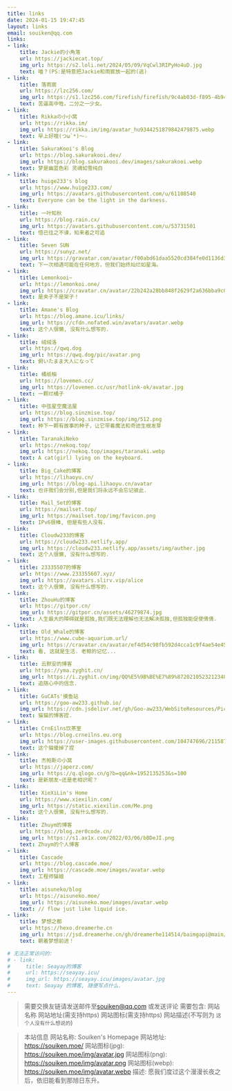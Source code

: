 ```yaml
---
title: links
date: 2024-01-15 19:47:45
layout: links
email: souiken@qq.com
links:
- link:
    title: Jackie的小角落
    url: https://jackiecat.top/
    img_url: https://s2.loli.net/2024/05/09/VqCwl3RIPyHo4uD.jpg
    text: 喵？(PS:是特意把Jackie和雨宸放一起的(逃)
- link:
    title: 落雨宸
    url: https://lzc256.com/
    img_url: https://s1.lzc256.com/firefish/firefish/9c4ab03d-f895-4b94-a4d9-e8a3ab578e16.jpg
    text: 苦逼高中牲，二分之一少女。
- link:
    title: Rikkaの小小窝
    url: https://rikka.im/
    img_url: https://rikka.im/img/avatar_hu9344251879842479875.webp
    text: 早上好哦(つω`*)～☆
- link:
    title: SakuraKooi's Blog
    url: https://blog.sakurakooi.dev/
    img_url: https://blog.sakurakooi.dev/images/sakurakooi.webp
    text: 梦是幽蓝色彩 灵魂如雪纯白
- link:
    title: huige233's blog
    url: https://www.huige233.com/
    img_url: https://avatars.githubusercontent.com/u/61108540
    text: Everyone can be the light in the darkness.
- link:
    title: 一叶知秋
    url: https://blog.rain.cx/
    img_url: https://avatars.githubusercontent.com/u/53731501
    text: 悟已往之不谏，知来者之可追
- link:
    title: Seven SUN
    url: https://sunyz.net/
    img_url: https://gravatar.com/avatar/f00abd61daa5520cd384fe0d1136d3b40df021ac87089061fe99b4a3f74dc9a2/
    text: 下一次相遇可能在任何地方，但我们始终灿烂如星海。
- link:
    title: Lemonkooi~
    url: https://lemonkoi.one/
    img_url: https://cravatar.cn/avatar/22b242a28bb848f2629f2a636bba9c03?s=1000
    text: 是夹子不是架子！
- link:
    title: Amane's Blog
    url: https://blog.amane.icu/links/
    img_url: https://cfdn.nofated.win/avatars/avatar.webp
    text: 这个人很懒, 没有什么想写的.
- link:
    title: 绒绒洛
    url: https://qwq.dog
    img_url: https://qwq.dog/pic/avatar.png
    text: 俯いたまま大人になって
- link:
    title: 橘纸柚
    url: https://lovemen.cc/
    img_url: https://lovemen.cc/usr/hotlink-ok/avatar.jpg
    text: 一颗烂橘子
- link:
    title: 中弦星空魔法屋
    url: https://blog.sinzmise.top/
    img_url: https://blog.sinzmise.top/img/512.png
    text: 种下一颗有故事的种子，让它带着魔法和奇迹生根发芽
- link:
    title: TaranakiNeko
    url: https://nekoq.top/
    img_url: https://nekoq.top/images/taranaki.webp
    text: A cat(girl) lying on the keyboard.
- link:
    title: Big_Cake的博客
    url: https://lihaoyu.cn/
    img_url: https://blog-api.lihaoyu.cn/avatar
    text: 也许我们会分别,但是我们将永远不会忘记彼此.
- link:
    title: Mail_Set的博客
    url: https://mailset.top/
    img_url: https://mailset.top/img/favicon.png
    text: IPv6很棒, 但是有些人没有.
- link:
    title: Cloudw233的博客
    url: https://cloudw233.netlify.app/
    img_url: https://cloudw233.netlify.app/assets/img/auther.jpg
    text: 这个人很懒, 没有什么想写的.
- link:
    title: 23335507的博客
    url: https://www.233355607.xyz/
    img_url: https://avatars.slirv.vip/alice
    text: 这个人很懒, 没有什么想写的.
- link:
    title: ZhouHu的博客
    url: https://gitpor.cn/
    img_url: https://gitpor.cn/assets/46279874.jpg
    text: 人生最大的障碍就是孤独,我们既无法理解也无法解决孤独,但孤独能促使倩倩.
- link:
    title: Old_Whale的博客
    url: https://www.cube-aquarium.url/
    img_url: https://cravatar.cn/avatar/ef4d54c98fb592d4cca1c9f4ae54e45e?s=56&d=identicon&r=pg
    text: 看, 这就是生活. 老鲸的记忆...
- link:
    title: 云默安的博客
    url: https://yma.zyghit.cn/
    img_url: https://i.zyghit.cn/img/QQ%E5%9B%BE%E7%89%8720210523212348.jpg
    text: 追随心中的信念.
- link:
    title: GuCATs'摸鱼站
    url: https://goo-aw233.github.io/
    img_url: https://cdn.jsdelivr.net/gh/Goo-aw233/WebSiteResources/Pics/Blog/Avatar.jpg
    text: 猫猫的博客捏.
- link:
    title: CrnEilns饮茶室
    url: https://blog.crneilns.eu.org
    img_url: https://user-images.githubusercontent.com/104747696/211587915-78c276b7-9114-4384-98fc-9f0d0fcb4725.jpeg
    text: 这个猫傻掉了捏
- link:
    title: 杰帕斯の小窝
    url: https://japerz.com/
    img_url: https://q.qlogo.cn/g?b=qq&nk=1952135253&s=100
    text: 是新朋友~还是老相识呢？
- link:
    title: XieXiLin's Home
    url: https://www.xiexilin.com/
    img_url: https://static.xiexilin.com/Me.png
    text: 这个人很懒, 没有什么想写的.
- link:
    title: Zhuym的博客
    url: https://blog.zer0code.cn/
    img_url: https://s1.ax1x.com/2022/03/06/bBDeJI.png
    text: Zhuym的个人博客
- link:
    title: Cascade
    url: https://blog.cascade.moe/
    img_url: https://cascade.moe/images/avatar.webp
    text: 工程师猫娘
- link:
    title: aisuneko/blog
    url: https://aisuneko.moe/
    img_url: https://aisuneko.moe/images/avatar.webp
    text: // flow just like liquid ice.
- link:
    title: 梦想之都
    url: https://hexo.dreamerhe.cn
    img_url: https://jsd.dreamerhe.cn/gh/dreamerhe114514/baimgapi@main/image/tx.png
    text: 朝着梦想前进！

# 无法正常访问的:
# - link:
#     title: Seayay的博客
#     url: https://seayay.icu/
#     img_url: https://seayay.icu/images/avatar.jpg
#     text: Seayay 的博客, 随便写点什么.
---
```

>需要交换友链请发送邮件至[souiken@qq.com](mailto:souiken@qq.com)
>或发送评论
>需要包含:
>网站名称
>网站地址(需支持https)
>网站图标(需支持https)
>网站描述(不写则为 `这个人没有什么想说的`)

>本站信息
>网站名称: Souiken's Homepage
>网站地址: https://souiken.moe/
>网站图标(jpg): https://souiken.moe/img/avatar.jpg
>网站图标(png): https://souiken.moe/img/avatar.png
>网站图标(webp): https://souiken.moe/img/avatar.webp
>描述: 愿我们度过这个漫漫长夜之后，依旧能看到那旭日东升。
